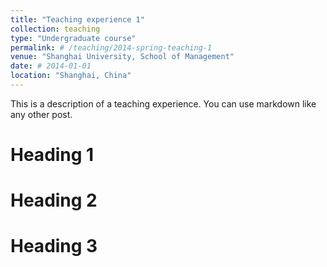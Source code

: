 ```yaml
---
title: "Teaching experience 1"
collection: teaching
type: "Undergraduate course"
permalink: # /teaching/2014-spring-teaching-1
venue: "Shanghai University, School of Management"
date: # 2014-01-01
location: "Shanghai, China"
---
```


This is a description of a teaching experience. You can use markdown like any other post.

Heading 1
======

Heading 2
======

Heading 3
======
